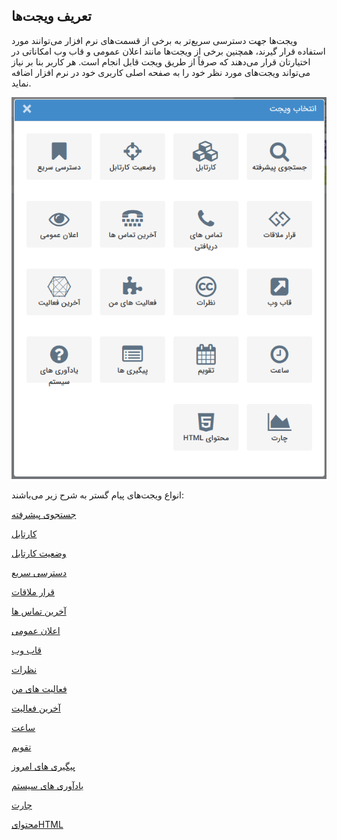 ﻿## تعریف ویجت‌ها

ویجت‌ها جهت دسترسی سریع‌تر به برخی از قسمت‌های نرم افزار می‌توانند مورد استفاده قرار گیرند، همچنین برخی از ویجت‌ها مانند اعلان عمومی و قاب وب امکاناتی در اختیارتان قرار می‌دهند که صرفاً از طریق ویجت قابل انجام است.  هر کاربر بنا بر نیاز می‌تواند ویجت‌های مورد نظر خود را به صفحه اصلی کاربری خود در نرم افزار اضافه نماید.

![](widget.png)

انواع ویجت‌های پیام گستر به شرح زیر می‌باشند:

[جستجوی پیشرفته](Advanced-search%2FAdvanced-search.md)

[کارتابل](Cardboard%2FCardboard.md)

[وضعیت کارتابل](Cartel-tatus%2FCartel-tatus.md)

[دسترسی سریع](quick-access%2Fquick-access.md)

[قرار ملاقات](Meeting-widget%2FMeeting-widget.md)

[آخرین تماس ها](Last-calls%2FLast-calls.md)

[اعلان عمومی](Public-announcement%2FPublic-announcement.md)

[قاب وب](Web-frame%2FWeb-frame.md)

[نظرات](Comments%2FComments.md)

[فعالیت های من](My-activities%2FMy-activities.md)

[آخرین فعالیت](The-latest-activity%2FThe-latest-activity.md)

[ساعت](watch%2Fwatch.md)

[تقویم](Calendar%2FCalendar.md)

[پیگیری های امروز](Follow-up-today%2FFollow-up-today.md)

[یادآوری های سیستم](System-reminders%2FSystem-reminders.md)

[چارت](Chart%2FChart.md)

[محتوایHTML](Html-content%2FHtml-content.md)
